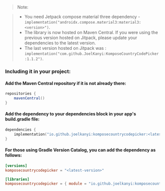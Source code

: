 >Note:

>* You need Jetpack compose material three
dependency - `implementation("androidx.compose.material3:material3:<version>")`.
>* The library is now hosted on Maven Central. If you were using the previous version hosted on Jitpack, please update your dependencies to the latest version.
>* The last version hosted on Jitpack was : `implementation("com.github.JoelKanyi:KomposeCountryCodePicker:1.1.2")`.

### Including it in your project:

#### Add the Maven Central repository if it is not already there:
```gradle
repositories {
    mavenCentral()
}
```

#### Add the dependency to your dependencies block in your app's build.gradle file:
```kotlin
dependencies {
    implementation("io.github.joelkanyi:komposecountrycodepicker:<latest-version>")
}
```

#### For those using Gradle Version Catalog, you can add the dependency as follows:
```libs.version.toml
[versions]
komposecountrycodepicker = "<latest-version>"

[libraries]
komposecountrycodepicker = { module = "io.github.joelkanyi:komposecountrycodepicker", version.ref = "komposecountrycodepicker" }
```
